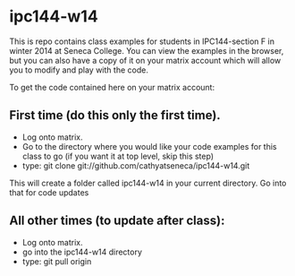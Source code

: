ipc144-w14
==========

This is repo contains class examples for students in IPC144-section F in winter 2014 at Seneca College.  You can view the examples in the browser, but you can also have a copy of it on your matrix account which will allow you to modify and play with the code.

To get the code contained here on your matrix account:

First time (do this only the first time).  
----------------------------------------

* Log onto matrix.
* Go to the directory where you would like your code examples for this class to go (if you want it at top level, skip this step)
* type: git clone git://github.com/cathyatseneca/ipc144-w14.git

This will create a folder called ipc144-w14 in your current directory.  Go into that for code updates

All other times (to update after class):
----------------

* Log onto matrix.
* go into the ipc144-w14 directory
* type: git pull origin
